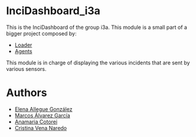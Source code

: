# InciDashboard_i3a
This is the InciDashboard of the group i3a.
This module is a small part of a bigger project composed by:

* [Loader](https://github.com/Arquisoft/Loader_i3a)
* [Agents](https://github.com/Arquisoft/Agents_i3a)

This module is in charge of displaying the various incidents that are sent by various sensors.


# Authors
* [Elena Allegue González](https://github.com/eleallegue)
* [Marcos Álvarez García](https://github.com/alvarezGarciaMarcos)
* [Anamaria Cotorei](https://github.com/UO251547)
* [Cristina Vena Naredo](https://github.com/cristinavn)
